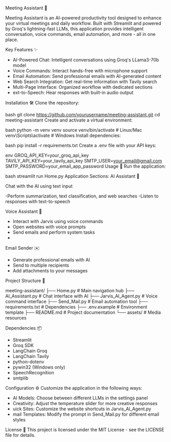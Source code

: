 Meeting Assistant 🤖

Meeting Assistant is an AI-powered productivity tool designed to enhance your virtual meetings and daily workflow. Built with Streamlit and powered by Groq's lightning-fast LLMs, this application provides intelligent conversation, voice commands, email automation, and more - all in one place.

Key Features ✨

- AI-Powered Chat: Intelligent conversations using Groq's LLama3-70b model
- Voice Commands: Interact hands-free with microphone support
- Email Automation: Send professional emails with AI-generated content
- Web Search Integration: Get real-time information with Tavily search
- Multi-Page Interface: Organized workflow with dedicated sections
- ext-to-Speech: Hear responses with built-in audio output

Installation 🛠️
Clone the repository:

bash
git clone https://github.com/yourusername/meeting-assistant.git
cd meeting-assistant
Create and activate a virtual environment:

bash
python -m venv venv
source venv/bin/activate  # Linux/Mac
venv\Scripts\activate    # Windows
Install dependencies:

bash
pip install -r requirements.txt
Create a .env file with your API keys:

env
GROQ_API_KEY=your_groq_api_key
TAVILY_API_KEY=your_tavily_api_key
SMTP_USER=your_email@gmail.com
SMTP_PASSWORD=your_email_app_password
Usage 🚀
Run the application:

bash
streamlit run Home.py
Application Sections:
AI Assistant 💬

Chat with the AI using text input

-Perform summarization, text classification, and web searches
-Listen to responses with text-to-speech

Voice Assistant 🎤

- Interact with Jarvis using voice commands
- Open websites with voice prompts
- Send emails and perform system tasks
- 
Email Sender ✉️

- Generate professional emails with AI
- Send to multiple recipients
- Add attachments to your messages

Project Structure 📁

meeting-assistant/
├── Home.py                 # Main navigation hub
├── AI_Assistant.py         # Chat interface with AI
├── Jarvis_AI_Agent.py      # Voice command interface
├── Send_Mail.py            # Email automation tool
├── requirements.txt        # Dependencies
├── .env.example            # Environment template
├── README.md               # Project documentation
└── assets/                 # Media resources

Dependencies 📦

- Streamlit
- Groq SDK
- LangChain Groq
- LangChain Tavily
- python-dotenv
- pywin32 (Windows only)
- SpeechRecognition
- smtplib

Configuration ⚙️
Customize the application in the following ways:

- AI Models: Choose between different LLMs in the settings panel
- Creativity: Adjust the temperature slider for more creative responses
- uick Sites: Customize the website shortcuts in Jarvis_AI_Agent.py
- mail Templates: Modify the prompt in Send_Mail.py for different email styles

License 📄
This project is licensed under the MIT License - see the LICENSE file for details.
